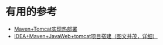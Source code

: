 

# 有用的参考 
* [Maven+Tomcat实现热部署](https://blog.csdn.net/qq_32625839/article/details/81253564)
* [IDEA+Maven+JavaWeb+tomcat项目搭建（图文并茂，详细）](https://blog.csdn.net/weixin_33446857/article/details/82143258)
